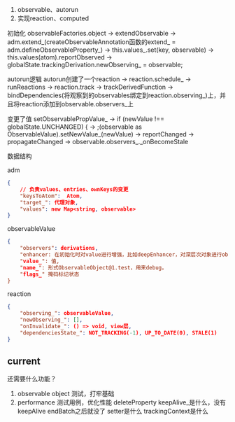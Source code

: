 1. observable、autorun
2. 实现reaction、computed


初始化
observableFactories.object -> extendObservable -> adm.extend_(createObservableAnnotation函数的extend_ = adm.defineObservableProperty_)
-> this.values_.set(key, observable) -> this.values(atom).reportObserved -> globalState.trackingDerivation.newObserving_ = observable;

autorun逻辑
autorun创建了一个reaction -> reaction.schedule_ -> runReactions -> reaction.track -> trackDerivedFunction -> 
bindDependencies(将观察到的observables绑定到reaction.observing_)上，并且将reaction添加到observable.observers_上

变更了值
setObservablePropValue_ -> if (newValue !== globalState.UNCHANGED) { -> ;(observable as ObservableValue<any>).setNewValue_(newValue)
-> reportChanged -> propagateChanged -> observable.observers_._onBecomeStale

数据结构

adm
```json
{
    // 负责values、entries、ownKeys的变更
    "keysToAtom":  Atom,
    "target_": 代理对象,
    "values": new Map<string, observable>
}
```

observableValue
```json
{
    "observers": derivations,
    "enhancer: 在初始化时对value进行增强，比如deepEnhancer，对深层次对象进行observable化,
    "value_": 值,
    "name_": 形式ObservableObject@1.test，用来debug，
    "flags_" 掩码标记状态
}

```

reaction
```json
{
    "observing_": observableValue,
    "newObserving_": [],
    "onInvalidate_": () => void, view层,
    "dependenciesState_": NOT_TRACKING(-1), UP_TO_DATE(0), STALE(1)
}
```

## current
还需要什么功能？
1. observable object 测试，打牢基础
2. performance 测试用例，优化性能
    deleteProperty
    keepAlive_是什么，没有keepAlive endBatch之后就没了
    setter是什么
    trackingContext是什么